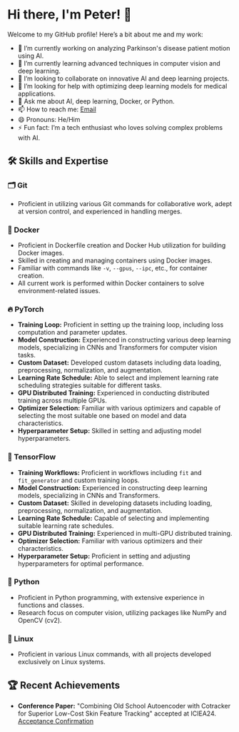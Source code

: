 # Hi there, I'm Peter! 👋

Welcome to my GitHub profile! Here’s a bit about me and my work:

- 🔭 I’m currently working on analyzing Parkinson's disease patient motion using AI.
- 🌱 I’m currently learning advanced techniques in computer vision and deep learning.
- 👯 I’m looking to collaborate on innovative AI and deep learning projects.
- 🤔 I’m looking for help with optimizing deep learning models for medical applications.
- 💬 Ask me about AI, deep learning, Docker, or Python.
- 📫 How to reach me: [Email](mailto:your-email@example.com)
- 😄 Pronouns: He/Him
- ⚡ Fun fact: I’m a tech enthusiast who loves solving complex problems with AI.

## 🛠️ Skills and Expertise

### 🗂️ Git
- Proficient in utilizing various Git commands for collaborative work, adept at version control, and experienced in handling merges.

### 🐳 Docker
- Proficient in Dockerfile creation and Docker Hub utilization for building Docker images.
- Skilled in creating and managing containers using Docker images.
- Familiar with commands like `-v`, `--gpus`, `--ipc`, etc., for container creation.
- All current work is performed within Docker containers to solve environment-related issues.

### 🔥 PyTorch
- **Training Loop:** Proficient in setting up the training loop, including loss computation and parameter updates.
- **Model Construction:** Experienced in constructing various deep learning models, specializing in CNNs and Transformers for computer vision tasks.
- **Custom Dataset:** Developed custom datasets including data loading, preprocessing, normalization, and augmentation.
- **Learning Rate Schedule:** Able to select and implement learning rate scheduling strategies suitable for different tasks.
- **GPU Distributed Training:** Experienced in conducting distributed training across multiple GPUs.
- **Optimizer Selection:** Familiar with various optimizers and capable of selecting the most suitable one based on model and data characteristics.
- **Hyperparameter Setup:** Skilled in setting and adjusting model hyperparameters.

### 🧠 TensorFlow
- **Training Workflows:** Proficient in workflows including `fit` and `fit_generator` and custom training loops.
- **Model Construction:** Experienced in constructing deep learning models, specializing in CNNs and Transformers.
- **Custom Dataset:** Skilled in developing datasets including loading, preprocessing, normalization, and augmentation.
- **Learning Rate Schedule:** Capable of selecting and implementing suitable learning rate schedules.
- **GPU Distributed Training:** Experienced in multi-GPU distributed training.
- **Optimizer Selection:** Familiar with various optimizers and their characteristics.
- **Hyperparameter Setup:** Proficient in setting and adjusting hyperparameters for optimal performance.

### 🐍 Python
- Proficient in Python programming, with extensive experience in functions and classes.
- Research focus on computer vision, utilizing packages like NumPy and OpenCV (cv2).

### 🐧 Linux
- Proficient in various Linux commands, with all projects developed exclusively on Linux systems.

## 🏆 Recent Achievements
- **Conference Paper:** "Combining Old School Autoencoder with Cotracker for Superior Low-Cost Skin Feature Tracking" accepted at ICIEA24. [Acceptance Confirmation](link-to-image-or-email)
